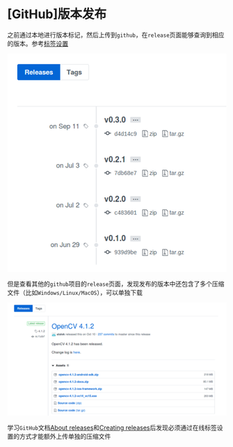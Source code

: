 
# [GitHub]版本发布

之前通过本地进行版本标记，然后上传到`github`，在`release`页面能够查询到相应的版本。参考[标签设置](https://zj-git-guide.readthedocs.io/zh_CN/latest/basic/%E6%A0%87%E7%AD%BE%E8%AE%BE%E7%BD%AE.html)

![](./imgs/release/local-release.png)

但是查看其他的`github`项目的`release`页面，发现发布的版本中还包含了多个压缩文件（比如`Windows/Linux/MacOS`），可以单独下载

![](./imgs/release/remote-release.png)

学习`GitHub`文档[About releases](https://help.github.com/en/github/administering-a-repository/about-releases)和[Creating releases](https://help.github.com/en/github/administering-a-repository/creating-releases)后发现必须通过在线标签设置的方式才能额外上传单独的压缩文件